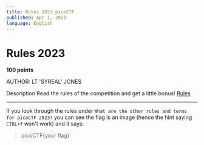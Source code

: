 ```yaml
---
title: Rules 2023 picoCTF
published: Apr 1, 2023
language: English
---
```


# Rules 2023

**100 points**

AUTHOR: LT 'SYREAL' JONES

Description
Read the rules of the competition and get a little bonus!
[Rules](https://picoctf.org/competitions/2023-spring-rules.html)

---

If you look through the rules under `What are the other rules and terms for picoCTF 2023?` you can see the flag is an image (hence the hint saying `CTRL+f` won't work) and it says:

> picoCTF{your flag}
